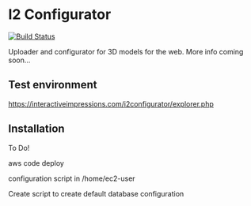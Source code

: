 # I2 Configurator

[![Build Status](https://travis-ci.org/donalffons/I2Configurator.svg?branch=master)](https://travis-ci.org/donalffons/I2Configurator)

Uploader and configurator for 3D models for the web.
More info coming soon...

## Test environment
https://interactiveimpressions.com/i2configurator/explorer.php

## Installation
To Do!

aws code deploy

configuration script in /home/ec2-user

Create script to create default database configuration